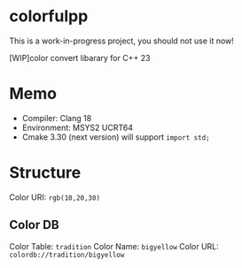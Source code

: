 # colorfulpp
This is a work-in-progress project, you should not use it now!

\[WIP\]color convert libarary for C++ 23

# Memo
- Compiler: Clang 18
- Environment: MSYS2 UCRT64
- Cmake 3.30 (next version) will support `import std;`

# Structure

Color URI: `rgb(10,20,30)` 

## Color DB
Color Table: `tradition`
Color Name: `bigyellow`
Color URL: `colordb://tradition/bigyellow`
